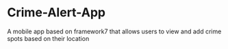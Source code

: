 # Crime-Alert-App
A mobile app based on framework7  that allows users to view and add crime spots based on their location

